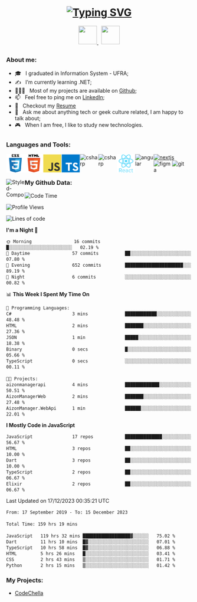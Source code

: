 <!-- Header typing -->
<h1 align="center">
<a href="https://git.io/typing-svg"><img src="https://readme-typing-svg.demolab.com?font=Unbounded+&size=28&duration=3500&color=F7973A&center=true&vCenter=true&multiline=true&repeat=false&width=435&height=120&lines=Hi+There+%F0%9F%91%8B;I'm+Rafael+Henrique.;Nice+to+meet+you!" alt="Typing SVG" /></a>
</h1>
<!-- Social media and Contact  -->
<div align="center">
<a href = "mailto:rhpessoa29@gmail.com"><img  width="50" height="50" src="https://user-images.githubusercontent.com/42783697/214699405-1f3318d6-28e6-47e7-99d4-0da08c43d526.png" target="_blank">
</a>
&nbsp;
<a href="https://www.linkedin.com/in/rhpessoa" target="_blank"><img  width="50" height="50" src="https://user-images.githubusercontent.com/42783697/214698902-69cc6bfc-1060-47dd-bbba-5796b9256fdb.png" target="_blank"></a> 
</div>
</a>


## <!-- About me -->

### About me:

- :mortar_board: &nbsp; I graduated in Information System - UFRA; 
- :writing_hand: &nbsp; I’m currently learning .NET; 
- 👨🏻‍💻 &nbsp; Most of my projects are available on [Github](https://github.com/rhpessoa?tab=repositories);
- 📫 &nbsp; Feel free to ping me on [LinkedIn](https://www.linkedin.com/in/rhpessoa/);
- 📝 &nbsp; Checkout my [Resume](https://github.com/rhpessoa/rhpessoa/files/12848470/Curriculo.Rafael.Henrique.-.Desenvolvedor.FullStack.pdf)
- 💬 &nbsp; Ask me about anything tech or geek culture related, I am happy to talk about;
- :video_game: &nbsp; When I am free, I like to study new technologies.


## <!-- Languages and Tools -->

### Languages and Tools: 
<p align="left">
<a href="https://www.w3schools.com/css/" target="_blank" rel="noreferrer">
<img align="left" src="https://raw.githubusercontent.com/devicons/devicon/master/icons/css3/css3-original-wordmark.svg" alt="css3" width="50" height="50"/>
</a>
<a href="https://www.w3.org/html/" target="_blank" rel="noreferrer"> <img  align="left" src="https://raw.githubusercontent.com/devicons/devicon/master/icons/html5/html5-original-wordmark.svg" alt="html5" width="50" height="50"/>
</a>
<a href="https://developer.mozilla.org/en-US/docs/Web/JavaScript" target="_blank" rel="noreferrer"> <img align="left" src="https://raw.githubusercontent.com/devicons/devicon/master/icons/javascript/javascript-original.svg" alt="javascript" width="50" height="50"/>
<a href="https://www.typescriptlang.org/" target="_blank" rel="noreferrer"> <img  align="left" src="https://raw.githubusercontent.com/devicons/devicon/master/icons/typescript/typescript-original.svg" alt="typescript" width="50" height="50"/> 
</a>
 <a href="https://https://learn.microsoft.com/pt-br/dotnet/csharp/" target="_blank" rel="noreferrer"> <img  align="left" src="https://cdn.jsdelivr.net/gh/devicons/devicon/icons/csharp/csharp-original.svg" alt="csharp" width="50" height="50"/> 
</a>
  <a href="https://learn.microsoft.com/pt-br/dotnet/" target="_blank" rel="noreferrer"> <img  align="left" src="https://cdn.jsdelivr.net/gh/devicons/devicon/icons/dotnetcore/dotnetcore-original.svg" alt="csharp" width="50" height="50"/> 
</a>
<a href="https://reactjs.org/" target="_blank" rel="noreferrer"> <img align="left" src="https://raw.githubusercontent.com/devicons/devicon/master/icons/react/react-original-wordmark.svg" alt="react" width="50" height="50"/>
</a>
 <a href="https://angular.io/start" target="_blank" rel="noreferrer"> <img align="left" src="https://cdn.jsdelivr.net/gh/devicons/devicon/icons/angularjs/angularjs-original.svg" alt="angular" width="50" height="50"/>
</a>
<a href="https://nextjs.org/" target="_blank" rel="noreferrer"> <img src="https://user-images.githubusercontent.com/42783697/214694586-dcf53f4d-2975-4522-b3c3-bca277db1695.png" alt="nextjs" width="50" height="50"/> 
</a> 
<a href="https://www.figma.com/" target="_blank" rel="noreferrer"> <img align="left" src="https://www.vectorlogo.zone/logos/figma/figma-icon.svg" alt="figma" width="50" height="50"/>
</a>
<a href="https://git-scm.com/" target="_blank" rel="noreferrer"> <img align="left" src="https://www.vectorlogo.zone/logos/git-scm/git-scm-icon.svg" alt="git" width="50" height="50"/>
</a>
<a href="https://styled-components.com/" target="_blank" rel="noreferrer"> <img align="left" src="https://user-images.githubusercontent.com/42783697/214711180-51e29433-171a-4079-9ac2-b80122beba2a.png" alt="Styled-Components" width="50" height="50"/>
</a>
</p>

##

<!-- Status -->
### My Github Data:
<!--START_SECTION:waka-->
![Code Time](http://img.shields.io/badge/Code%20Time-159%20hrs%2019%20mins-blue)

![Profile Views](http://img.shields.io/badge/Profile%20Views-1-blue)

![Lines of code](https://img.shields.io/badge/From%20Hello%20World%20I%27ve%20Written-59.2%20thousand%20lines%20of%20code-blue)

**I'm a Night 🦉** 

```text
🌞 Morning                16 commits          █░░░░░░░░░░░░░░░░░░░░░░░░   02.19 % 
🌆 Daytime                57 commits          ██░░░░░░░░░░░░░░░░░░░░░░░   07.80 % 
🌃 Evening                652 commits         ██████████████████████░░░   89.19 % 
🌙 Night                  6 commits           ░░░░░░░░░░░░░░░░░░░░░░░░░   00.82 % 
```


📊 **This Week I Spent My Time On** 

```text
💬 Programming Languages: 
C#                       3 mins              ████████████░░░░░░░░░░░░░   48.48 % 
HTML                     2 mins              ███████░░░░░░░░░░░░░░░░░░   27.36 % 
JSON                     1 min               █████░░░░░░░░░░░░░░░░░░░░   18.38 % 
Binary                   0 secs              █░░░░░░░░░░░░░░░░░░░░░░░░   05.66 % 
TypeScript               0 secs              ░░░░░░░░░░░░░░░░░░░░░░░░░   00.11 % 

🐱‍💻 Projects: 
aizonmanagerapi          4 mins              █████████████░░░░░░░░░░░░   50.51 % 
AizonManagerWeb          2 mins              ███████░░░░░░░░░░░░░░░░░░   27.48 % 
AizonManager.WebApi      1 min               ██████░░░░░░░░░░░░░░░░░░░   22.01 % 
```

**I Mostly Code in JavaScript** 

```text
JavaScript               17 repos            ██████████████░░░░░░░░░░░   56.67 % 
HTML                     3 repos             ██░░░░░░░░░░░░░░░░░░░░░░░   10.00 % 
Dart                     3 repos             ██░░░░░░░░░░░░░░░░░░░░░░░   10.00 % 
TypeScript               2 repos             ██░░░░░░░░░░░░░░░░░░░░░░░   06.67 % 
Elixir                   2 repos             ██░░░░░░░░░░░░░░░░░░░░░░░   06.67 % 
```




 Last Updated on 17/12/2023 00:35:21 UTC
<!--END_SECTION:waka-->
<!--START_SECTION:waka-simple-->

```text
From: 17 September 2019 - To: 15 December 2023

Total Time: 159 hrs 19 mins

JavaScript   119 hrs 32 mins ██████████████████▓░░░░░░   75.02 %
Dart         11 hrs 10 mins  █▓░░░░░░░░░░░░░░░░░░░░░░░   07.01 %
TypeScript   10 hrs 58 mins  █▓░░░░░░░░░░░░░░░░░░░░░░░   06.88 %
HTML         5 hrs 26 mins   █░░░░░░░░░░░░░░░░░░░░░░░░   03.41 %
CSS          2 hrs 43 mins   ▒░░░░░░░░░░░░░░░░░░░░░░░░   01.71 %
Python       2 hrs 15 mins   ▒░░░░░░░░░░░░░░░░░░░░░░░░   01.42 %
```

<!--END_SECTION:waka-simple-->

###  My Projects:

- [CodeChella](https://github.com/rhpessoa/CodeChella)
